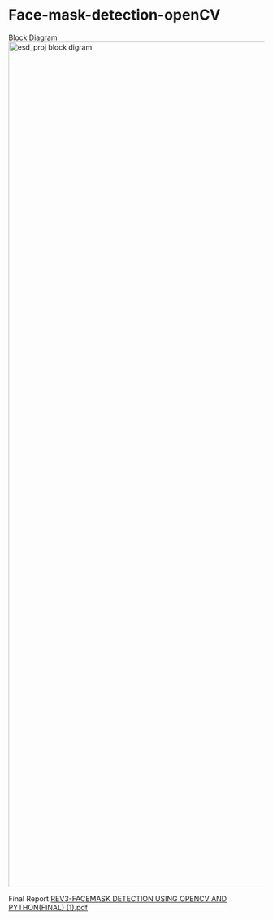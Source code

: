# Face-mask-detection-openCV

Block Diagram
<img width="1663" alt="esd_proj block digram" src="https://user-images.githubusercontent.com/79366792/191059772-f07fa76f-0588-4ac8-98dc-f72044704686.png">


Final Report
[REV3-FACEMASK DETECTION USING OPENCV AND PYTHON(FINAL) (1).pdf](https://github.com/iriturj13/Face-mask-detection-openCV/files/9600530/REV3-FACEMASK.DETECTION.USING.OPENCV.AND.PYTHON.FINAL.1.pdf)
